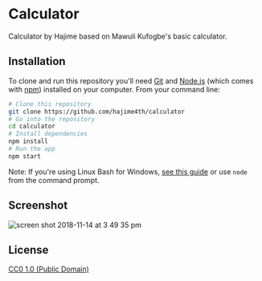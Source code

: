 # Calculator

Calculator by Hajime based on Mawuli Kufogbe's basic calculator.


## Installation

To clone and run this repository you'll need [Git](https://git-scm.com) and [Node.js](https://nodejs.org/en/download/) (which comes with [npm](http://npmjs.com)) installed on your computer. From your command line:

```bash
# Clone this repository
git clone https://github.com/hajime4th/calculator
# Go into the repository
cd calculator
# Install dependencies
npm install
# Run the app
npm start
```

Note: If you're using Linux Bash for Windows, [see this guide](https://www.howtogeek.com/261575/how-to-run-graphical-linux-desktop-applications-from-windows-10s-bash-shell/) or use `node` from the command prompt.


## Screenshot

![screen shot 2018-11-14 at 3 49 35 pm](https://user-images.githubusercontent.com/42915482/48486926-73db8380-e825-11e8-83d6-97022f16e3c8.png)


## License

[CC0 1.0 (Public Domain)](LICENSE.md)

